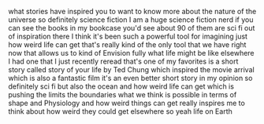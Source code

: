 what stories have inspired you to want to know more about the nature of the universe so definitely science fiction I am a huge science fiction nerd if you can see the books in my bookcase you'd see about 90 of them are sci fi out of inspiration there I think it's been such a powerful tool for imagining just how weird life can get that's really kind of the only tool that we have right now that allows us to kind of Envision fully what life might be like elsewhere I had one that I just recently reread that's one of my favorites is a short story called story of your life by Ted Chung which inspired the movie arrival which is also a fantastic film it's an even better short story in my opinion so definitely sci fi but also the ocean and how weird life can get which is pushing the limits the boundaries what we think is possible in terms of shape and Physiology and how weird things can get really inspires me to think about how weird they could get elsewhere so yeah life on Earth